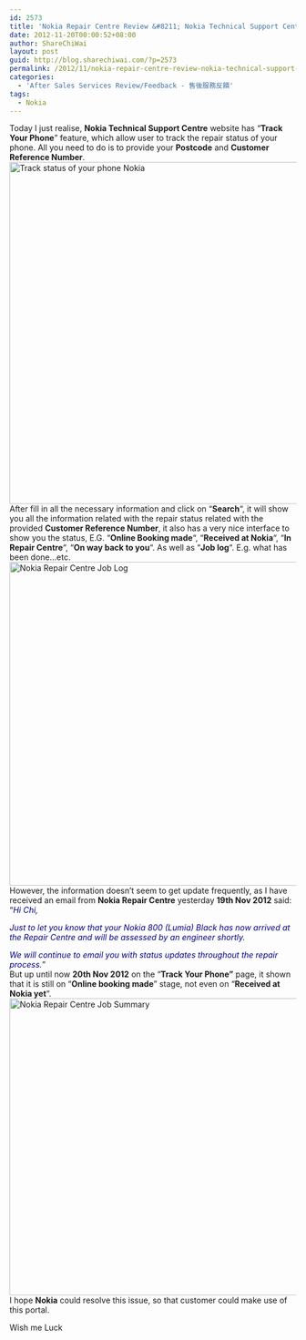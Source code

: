 ```yaml
---
id: 2573
title: 'Nokia Repair Centre Review &#8211; Nokia Technical Support Centre portal &#8211; Track Your Phone feature doesn’t update frequently?'
date: 2012-11-20T00:00:52+08:00
author: ShareChiWai
layout: post
guid: http://blog.sharechiwai.com/?p=2573
permalink: /2012/11/nokia-repair-centre-review-nokia-technical-support-centre-portal-track-your-phone-feature-doesnt-work/
categories:
  - 'After Sales Services Review/Feedback - 售後服務反饋'
tags:
  - Nokia
---
```

Today I just realise, **Nokia Technical Support Centre** website has &#8220;**Track Your Phone**&#8221; feature, which allow user to track the repair status of your phone. All you need to do is to provide your **Postcode** and **Customer Reference Number**.  
<img src="http://api.photoshop.com/v1.0/accounts/aa9037104a014abbb11ad4bd58324b91/assets/4db2c81b6a0146d3813c45d31f31cbf4" alt="Track status of your phone Nokia" width="999" height="601" />  
After fill in all the necessary information and click on &#8220;**Search**&#8220;, it will show you all the information related with the repair status related with the provided **Customer Reference Number**, it also has a very nice interface to show you the status, E.G. &#8220;**Online Booking made**&#8220;, &#8220;**Received at Nokia**&#8220;, &#8220;**In Repair Centre**&#8220;, &#8220;**On way back to you**&#8220;. As well as &#8220;**Job log**&#8220;. E.g. what has been done&#8230;etc.  
<img src="http://api.photoshop.com/v1.0/accounts/aa9037104a014abbb11ad4bd58324b91/assets/387be6b462854ccd854bb14e5d2fb0ad" alt="Nokia Repair Centre Job Log" width="959" height="569" />  
However, the information doesn&#8217;t seem to get update frequently, as I have received an email from **Nokia Repair Centre** yesterday **19th Nov 2012** said: &#8220;_<span style="color: #000080;">Hi Chi,</span>_

_<span style="color: #000080;">Just to let you know that your Nokia 800 (Lumia) Black has now arrived at the Repair Centre and will be assessed by an engineer shortly.</span>_

_<span style="color: #000080;">We will continue to email you with status updates throughout the repair process.</span>_”  
But up until now **20th Nov 2012** on the &#8220;**Track Your Phone&#8221;** page, it shown that it is still on &#8220;**Online booking made**&#8221; stage, not even on &#8220;**Received at Nokia yet**&#8220;.  
<img src="http://api.photoshop.com/v1.0/accounts/aa9037104a014abbb11ad4bd58324b91/assets/25fab08ba6df4af1902d79c1d3b6679b" alt="Nokia Repair Centre Job Summary" width="967" height="522" />  
I hope **Nokia** could resolve this issue, so that customer could make use of this portal.

Wish me Luck